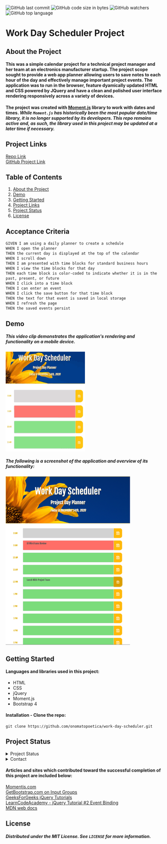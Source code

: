 ![GitHub last commit](https://img.shields.io/github/last-commit/onomatopoetica/work-day-scheduler)  ![GitHub code size in bytes](https://img.shields.io/github/languages/code-size/onomatopoetica/work-day-scheduler)  ![GitHub watchers](https://img.shields.io/github/watchers/onomatopoetica/work-day-scheduler?label=Watch&style=social)  ![GitHub top language](https://img.shields.io/github/languages/top/onomatopoetica/work-day-scheduler)

# Work Day Scheduler Project <br>

## About the Project

#### This was a simple calendar project for a technical project manager and her team at an electronics manufacturer startup. The project scope sought to provide a web app planner allowing users to save notes to each hour of the day and effectively manage important project events. The application was to run in the browser, feature dyamically updated HTML and CSS powered by JQuery and have a clean and polished user interface rendering responsively across a variety of devices. 

#### The project was created with [Moment.js](https://momentjs.com/) library to work with dates and times. <em> While `Moment.js` has historically been the most popular date/time library, it is no longer supported by its developers. This repo remains active and, as such, the library used in this project may be updated at a later time if necessary. </em> 

## Project Links
[Repo Link](https://github.com/onomatopoetica/work-day-scheduler) <br>
[GitHub Project Link](https://onomatopoetica.github.io/work-day-scheduler/)

## Table of Contents
1. [About the Project](#About-The-Project)
1. [Demo](#Demo)
1. [Getting Started](#Getting-Started)
1. [Project Links](#Project-Links)
1. [Project Status](#Project-Status)
1. [License](#License)

## Acceptance Criteria

```
GIVEN I am using a daily planner to create a schedule
WHEN I open the planner
THEN the current day is displayed at the top of the calendar
WHEN I scroll down
THEN I am presented with time blocks for standard business hours
WHEN I view the time blocks for that day
THEN each time block is color-coded to indicate whether it is in the past, present, or future
WHEN I click into a time block
THEN I can enter an event
WHEN I click the save button for that time block
THEN the text for that event is saved in local storage
WHEN I refresh the page
THEN the saved events persist
```

## Demo

##### This video clip demonstrates the application's rendering and functionality on a mobile device. <br>

![See how it works!](https://github.com/onomatopoetica/work-day-scheduler/blob/main/assets/schedulerDemo.GIF)  

##### The following is a screenshot of the application and overview of its functionality: <br>

<img src="assets/scheduler0meetings.png" alt="planner screenshot" title="screenshot" width="400" height="auto">

## Getting Started

#### Languages and libraries used in this project:
* HTML
* CSS
* jQuery
* Moment.js
* Bootstrap 4

#### Installation - Clone the repo: <br>
   ```  
   git clone https://github.com/onomatopoetica/work-day-scheduler.git
   ```

## Project Status
<details>
    <summary>Project Status</summary>
    Active
</details>
<details>
    <summary>Contact</summary>
    jendotb@gmail.com
</details>

#### Articles and sites which contributed toward the successful completion of this project are included below:

[Momentjs.com](https://momentjs.com/) <br>
[GetBootstrap.com on Input Groups](https://getbootstrap.com/docs/4.0/components/input-group/) <br>
[GeeksForGeeks jQuery Tutorials](https://www.geeksforgeeks.org/jquery-tutorials/) <br>
[LearnCodeAcademy - jQuery Tutorial #2 Event Binding](https://www.youtube.com/watch?v=G-POtu9J-m4) <br>
[MDN web docs](https://developer.mozilla.org/en-US/docs/Web/API/Window/localStorage) <br>

## License
##### Distributed under the MIT License. See `LICENSE` for more information.
